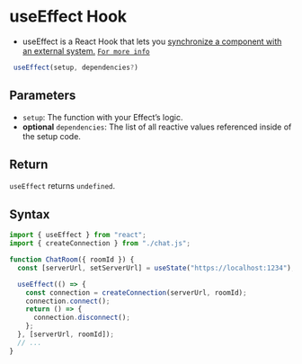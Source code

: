 # useEffect Hook

- useEffect is a React Hook that lets you [synchronize a component with an external system.](https://react.dev/learn/synchronizing-with-effects)
  [`For more info`](https://react.dev/reference/react/useEffect)

```jsx
 useEffect(setup, dependencies?)
```

## Parameters

- `setup`: The function with your Effect’s logic.
- **optional** `dependencies`: The list of all reactive values referenced inside of the setup code.

## Return

`useEffect` returns `undefined`.

## Syntax

```jsx
import { useEffect } from "react";
import { createConnection } from "./chat.js";

function ChatRoom({ roomId }) {
  const [serverUrl, setServerUrl] = useState("https://localhost:1234");

  useEffect(() => {
    const connection = createConnection(serverUrl, roomId);
    connection.connect();
    return () => {
      connection.disconnect();
    };
  }, [serverUrl, roomId]);
  // ...
}
```
